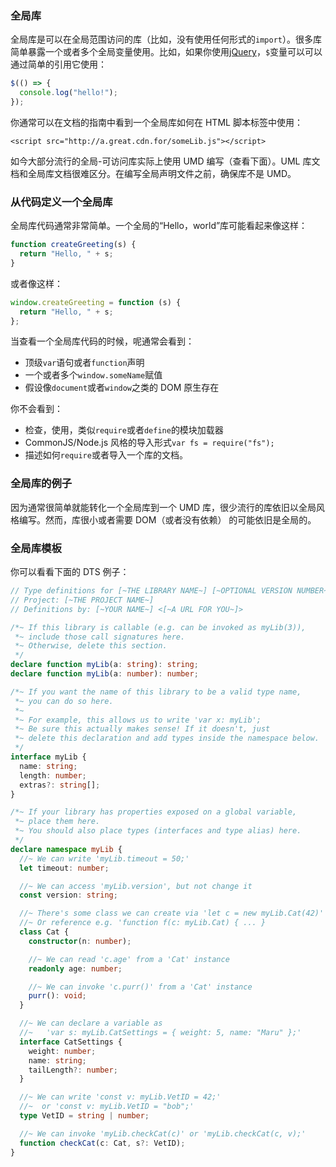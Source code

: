 ### 全局库

全局库是可以在全局范围访问的库（比如，没有使用任何形式的`import`）。很多库简单暴露一个或者多个全局变量使用。比如，如果你使用[jQuery]()，`$`变量可以可以通过简单的引用它使用：
```ts
$(() => {
  console.log("hello!");
});
```

你通常可以在文档的指南中看到一个全局库如何在 HTML 脚本标签中使用：
```
<script src="http://a.great.cdn.for/someLib.js"></script>

```

 如今大部分流行的全局-可访问库实际上使用 UMD 编写（查看下面）。UML 库文档和全局库文档很难区分。在编写全局声明文件之前，确保库不是 UMD。

### 从代码定义一个全局库

全局库代码通常非常简单。一个全局的“Hello，world”库可能看起来像这样：
```ts
function createGreeting(s) {
  return "Hello, " + s;
}
```

或者像这样：
```ts
window.createGreeting = function (s) {
  return "Hello, " + s;
};
```
当查看一个全局库代码的时候，呢通常会看到：

- 顶级`var`语句或者`function`声明
- 一个或者多个`window.someName`赋值
- 假设像`document`或者`window`之类的 DOM 原生存在

你不会看到：

- 检查，使用，类似`require`或者`define`的模块加载器
- CommonJS/Node.js 风格的导入形式`var fs = require("fs");`
- 描述如何`require`或者导入一个库的文档。


### 全局库的例子

因为通常很简单就能转化一个全局库到一个 UMD 库，很少流行的库依旧以全局风格编写。然而，库很小或者需要 DOM（或者没有依赖） 的可能依旧是全局的。

### 全局库模板

你可以看看下面的 DTS 例子：
```ts
// Type definitions for [~THE LIBRARY NAME~] [~OPTIONAL VERSION NUMBER~]
// Project: [~THE PROJECT NAME~]
// Definitions by: [~YOUR NAME~] <[~A URL FOR YOU~]>

/*~ If this library is callable (e.g. can be invoked as myLib(3)),
 *~ include those call signatures here.
 *~ Otherwise, delete this section.
 */
declare function myLib(a: string): string;
declare function myLib(a: number): number;

/*~ If you want the name of this library to be a valid type name,
 *~ you can do so here.
 *~
 *~ For example, this allows us to write 'var x: myLib';
 *~ Be sure this actually makes sense! If it doesn't, just
 *~ delete this declaration and add types inside the namespace below.
 */
interface myLib {
  name: string;
  length: number;
  extras?: string[];
}

/*~ If your library has properties exposed on a global variable,
 *~ place them here.
 *~ You should also place types (interfaces and type alias) here.
 */
declare namespace myLib {
  //~ We can write 'myLib.timeout = 50;'
  let timeout: number;

  //~ We can access 'myLib.version', but not change it
  const version: string;

  //~ There's some class we can create via 'let c = new myLib.Cat(42)'
  //~ Or reference e.g. 'function f(c: myLib.Cat) { ... }
  class Cat {
    constructor(n: number);

    //~ We can read 'c.age' from a 'Cat' instance
    readonly age: number;

    //~ We can invoke 'c.purr()' from a 'Cat' instance
    purr(): void;
  }

  //~ We can declare a variable as
  //~   'var s: myLib.CatSettings = { weight: 5, name: "Maru" };'
  interface CatSettings {
    weight: number;
    name: string;
    tailLength?: number;
  }

  //~ We can write 'const v: myLib.VetID = 42;'
  //~  or 'const v: myLib.VetID = "bob";'
  type VetID = string | number;

  //~ We can invoke 'myLib.checkCat(c)' or 'myLib.checkCat(c, v);'
  function checkCat(c: Cat, s?: VetID);
}
```